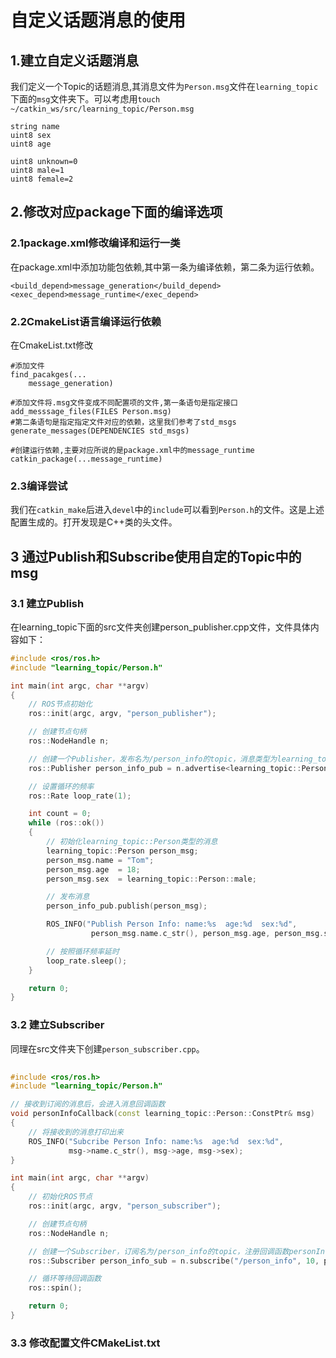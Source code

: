 # 自定义话题消息的使用
## 1.建立自定义话题消息
我们定义一个Topic的话题消息,其消息文件为`Person.msg`文件在`learning_topic`下面的`msg`文件夹下。可以考虑用`touch ~/catkin_ws/src/learning_topic/Person.msg`
```shell
string name
uint8 sex
uint8 age

uint8 unknown=0
uint8 male=1
uint8 female=2
```
## 2.修改对应package下面的编译选项
### 2.1package.xml修改编译和运行一类 
在package.xml中添加功能包依赖,其中第一条为编译依赖，第二条为运行依赖。
```shell
<build_depend>message_generation</build_depend>
<exec_depend>message_runtime</exec_depend>
```
### 2.2CmakeList语言编译运行依赖
在CmakeList.txt修改
```shell
#添加文件
find_pacakges(...
    message_generation)

#添加文件将.msg文件变成不同配置项的文件,第一条语句是指定接口
add_messsage_files(FILES Person.msg)
#第二条语句是指定指定文件对应的依赖，这里我们参考了std_msgs
generate_messages(DEPENDENCIES std_msgs)

#创建运行依赖,主要对应所说的是package.xml中的message_runtime
catkin_package(...message_runtime)
```
### 2.3编译尝试
我们在`catkin_make`后进入`devel`中的`include`可以看到`Person.h`的文件。这是上述配置生成的。打开发现是C++类的头文件。
## 3 通过Publish和Subscribe使用自定的Topic中的msg
### 3.1 建立Publish
在learning_topic下面的src文件夹创建person_publisher.cpp文件，文件具体内容如下：
```c++
#include <ros/ros.h>
#include "learning_topic/Person.h"

int main(int argc, char **argv)
{
    // ROS节点初始化
    ros::init(argc, argv, "person_publisher");

    // 创建节点句柄
    ros::NodeHandle n;

    // 创建一个Publisher，发布名为/person_info的topic，消息类型为learning_topic::Person，队列长度10
    ros::Publisher person_info_pub = n.advertise<learning_topic::Person>("/person_info", 10);

    // 设置循环的频率
    ros::Rate loop_rate(1);

    int count = 0;
    while (ros::ok())
    {
        // 初始化learning_topic::Person类型的消息
    	learning_topic::Person person_msg;
		person_msg.name = "Tom";
		person_msg.age  = 18;
		person_msg.sex  = learning_topic::Person::male;

        // 发布消息
		person_info_pub.publish(person_msg);

       	ROS_INFO("Publish Person Info: name:%s  age:%d  sex:%d", 
				  person_msg.name.c_str(), person_msg.age, person_msg.sex);

        // 按照循环频率延时
        loop_rate.sleep();
    }

    return 0;
}

```
### 3.2 建立Subscriber
同理在src文件夹下创建`person_subscriber.cpp`。
```c++
 
#include <ros/ros.h>
#include "learning_topic/Person.h"

// 接收到订阅的消息后，会进入消息回调函数
void personInfoCallback(const learning_topic::Person::ConstPtr& msg)
{
    // 将接收到的消息打印出来
    ROS_INFO("Subcribe Person Info: name:%s  age:%d  sex:%d", 
			 msg->name.c_str(), msg->age, msg->sex);
}

int main(int argc, char **argv)
{
    // 初始化ROS节点
    ros::init(argc, argv, "person_subscriber");

    // 创建节点句柄
    ros::NodeHandle n;

    // 创建一个Subscriber，订阅名为/person_info的topic，注册回调函数personInfoCallback
    ros::Subscriber person_info_sub = n.subscribe("/person_info", 10, personInfoCallback);

    // 循环等待回调函数
    ros::spin();

    return 0;
}
```
### 3.3 修改配置文件CMakeList.txt
